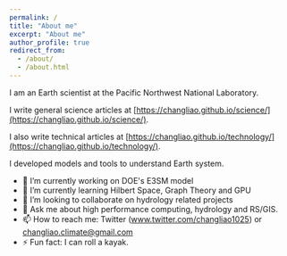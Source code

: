 ```yaml
---
permalink: /
title: "About me"
excerpt: "About me"
author_profile: true
redirect_from: 
  - /about/
  - /about.html
---
```


I am an Earth scientist at the Pacific Northwest National Laboratory.

I write general science articles at 
[https://changliao.github.io/science/](https://changliao.github.io/science/).

I also write technical articles at
[https://changliao.github.io/technology/](https://changliao.github.io/technology/).

I developed models and tools to understand Earth system.

- 🔭 I’m currently working on DOE's E3SM model
- 🌱 I’m currently learning Hilbert Space, Graph Theory and GPU
- 👯 I’m looking to collaborate on hydrology related projects
- 💬 Ask me about high performance computing, hydrology and RS/GIS.
- 📫 How to reach me: Twitter (www.twitter.com/changliao1025) or changliao.climate@gmail.com
- ⚡ Fun fact: I can roll a kayak.
